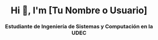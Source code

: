 <h1 align="center">Hi 👋, I'm [Tu Nombre o Usuario]</h1>
<h3 align="center">Estudiante de Ingeniería de Sistemas y Computación en la UDEC</h3>
